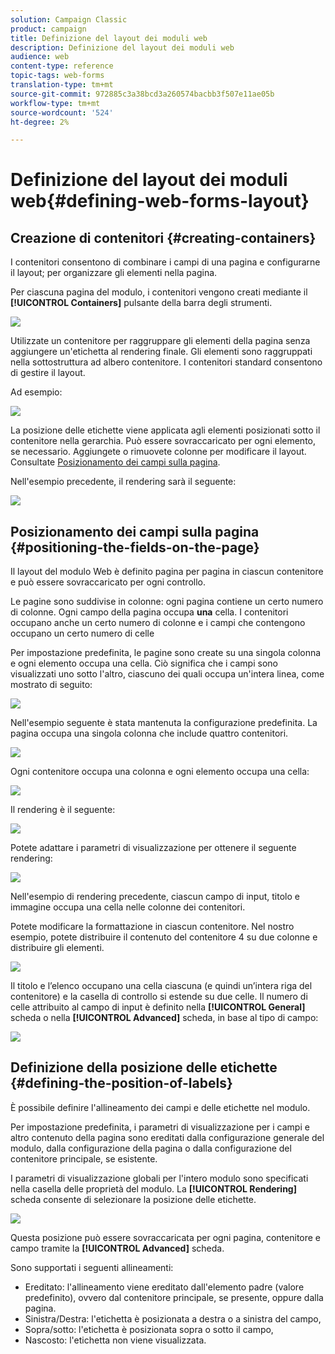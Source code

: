 ```yaml
---
solution: Campaign Classic
product: campaign
title: Definizione del layout dei moduli web
description: Definizione del layout dei moduli web
audience: web
content-type: reference
topic-tags: web-forms
translation-type: tm+mt
source-git-commit: 972885c3a38bcd3a260574bacbb3f507e11ae05b
workflow-type: tm+mt
source-wordcount: '524'
ht-degree: 2%

---
```



# Definizione del layout dei moduli web{#defining-web-forms-layout}

## Creazione di contenitori {#creating-containers}

I contenitori consentono di combinare i campi di una pagina e configurarne il layout; per organizzare gli elementi nella pagina.

Per ciascuna pagina del modulo, i contenitori vengono creati mediante il **[!UICONTROL Containers]** pulsante della barra degli strumenti.

![](assets/s_ncs_admin_survey_containers_add.png)

Utilizzate un contenitore per raggruppare gli elementi della pagina senza aggiungere un&#39;etichetta al rendering finale. Gli elementi sono raggruppati nella sottostruttura ad albero contenitore. I contenitori standard consentono di gestire il layout.

Ad esempio:

![](assets/s_ncs_admin_survey_containers_std_arbo.png)

La posizione delle etichette viene applicata agli elementi posizionati sotto il contenitore nella gerarchia. Può essere sovraccaricato per ogni elemento, se necessario. Aggiungete o rimuovete colonne per modificare il layout. Consultate [Posizionamento dei campi sulla pagina](#positioning-the-fields-on-the-page).

Nell&#39;esempio precedente, il rendering sarà il seguente:

![](assets/s_ncs_admin_survey_containers_std_ex.png)

## Posizionamento dei campi sulla pagina {#positioning-the-fields-on-the-page}

Il layout del modulo Web è definito pagina per pagina in ciascun contenitore e può essere sovraccaricato per ogni controllo.

Le pagine sono suddivise in colonne: ogni pagina contiene un certo numero di colonne. Ogni campo della pagina occupa **una** cella. I contenitori occupano anche un certo numero di colonne e i campi che contengono occupano un certo numero di celle

Per impostazione predefinita, le pagine sono create su una singola colonna e ogni elemento occupa una cella. Ciò significa che i campi sono visualizzati uno sotto l&#39;altro, ciascuno dei quali occupa un&#39;intera linea, come mostrato di seguito:

![](assets/s_ncs_admin_survey_container_ex.png)

Nell&#39;esempio seguente è stata mantenuta la configurazione predefinita. La pagina occupa una singola colonna che include quattro contenitori.

![](assets/s_ncs_admin_survey_container_ex0.png)

Ogni contenitore occupa una colonna e ogni elemento occupa una cella:

![](assets/s_ncs_admin_survey_container_ex0a.png)

Il rendering è il seguente:

![](assets/s_ncs_admin_survey_container_ex0_rend.png)

Potete adattare i parametri di visualizzazione per ottenere il seguente rendering:

![](assets/s_ncs_admin_survey_container_ex1_rend.png)

Nell&#39;esempio di rendering precedente, ciascun campo di input, titolo e immagine occupa una cella nelle colonne dei contenitori.

Potete modificare la formattazione in ciascun contenitore. Nel nostro esempio, potete distribuire il contenuto del contenitore 4 su due colonne e distribuire gli elementi.

![](assets/s_ncs_admin_survey_container_ex2_rend.png)

Il titolo e l’elenco occupano una cella ciascuna (e quindi un’intera riga del contenitore) e la casella di controllo si estende su due celle. Il numero di celle attribuito al campo di input è definito nella **[!UICONTROL General]** scheda o nella **[!UICONTROL Advanced]** scheda, in base al tipo di campo:

![](assets/s_ncs_admin_survey_container_ex2.png)

## Definizione della posizione delle etichette {#defining-the-position-of-labels}

È possibile definire l&#39;allineamento dei campi e delle etichette nel modulo.

Per impostazione predefinita, i parametri di visualizzazione per i campi e altro contenuto della pagina sono ereditati dalla configurazione generale del modulo, dalla configurazione della pagina o dalla configurazione del contenitore principale, se esistente.

I parametri di visualizzazione globali per l&#39;intero modulo sono specificati nella casella delle proprietà del modulo. La **[!UICONTROL Rendering]** scheda consente di selezionare la posizione delle etichette.

![](assets/s_ncs_admin_survey_label_position.png)

Questa posizione può essere sovraccaricata per ogni pagina, contenitore e campo tramite la **[!UICONTROL Advanced]** scheda.

Sono supportati i seguenti allineamenti:

* Ereditato: l&#39;allineamento viene ereditato dall&#39;elemento padre (valore predefinito), ovvero dal contenitore principale, se presente, oppure dalla pagina.
* Sinistra/Destra: l&#39;etichetta è posizionata a destra o a sinistra del campo,
* Sopra/sotto: l&#39;etichetta è posizionata sopra o sotto il campo,
* Nascosto: l&#39;etichetta non viene visualizzata.

